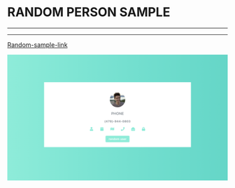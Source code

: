 # RANDOM PERSON SAMPLE

---

---

[Random-sample-link](https://cart-sample.vercel.app/)

![alt text](img/random.png)
